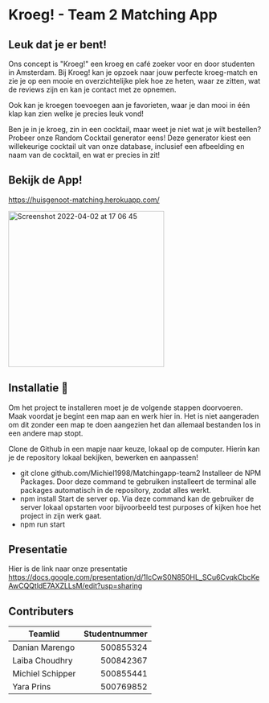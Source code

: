 # Kroeg! - Team 2 Matching App

## Leuk dat je er bent!
Ons concept is "Kroeg!" een kroeg en café zoeker voor en door studenten in Amsterdam. Bij Kroeg! kan je opzoek naar jouw perfecte kroeg-match en zie je op een mooie en overzichtelijke plek hoe ze heten, waar ze zitten, wat de reviews zijn en kan je contact met ze opnemen.

Ook kan je kroegen toevoegen aan je favorieten, waar je dan mooi in één klap kan zien welke je precies leuk vond!

Ben je in je kroeg, zin in een cocktail, maar weet je niet wat je wilt bestellen? Probeer onze Random Cocktail generator eens! Deze generator kiest een willekeurige cocktail uit van onze database, inclusief een afbeelding en naam van de cocktail, en wat er precies in zit!

## Bekijk de App! 
https://huisgenoot-matching.herokuapp.com/


<img width="310"  alt="Screenshot 2022-04-02 at 17 06 45" src="https://user-images.githubusercontent.com/47413780/161389368-559ccc51-b8a9-46f7-908d-f7d3e4f18aa4.png">


## Installatie 📎
Om het project te installeren moet je de volgende stappen doorvoeren. Maak voordat je begint een map aan en werk hier in. Het is niet aangeraden om dit zonder een map te doen aangezien het dan allemaal bestanden los in een andere map stopt.

Clone de Github in een mapje naar keuze, lokaal op de computer. Hierin kan je de repository lokaal bekijken, bewerken en aanpassen!
* git clone github.com/Michiel1998/Matchingapp-team2
Installeer de NPM Packages. Door deze command te gebruiken installeert de terminal alle packages automatisch in de repository, zodat alles werkt.
* npm install
Start de server op. Via deze command kan de gebruiker de server lokaal opstarten voor bijvoorbeeld test purposes of kijken hoe het project in zijn werk gaat.
* npm run start

## Presentatie
Hier is de link naar onze presentatie
https://docs.google.com/presentation/d/1lcCwS0N850HL_SCu6CvqkCbcKeAwCQQtldE7AXZLLsM/edit?usp=sharing


## Contributers
| Teamlid | Studentnummer |
|---|---:|
| Danian Marengo | 500855324 |
| Laiba Choudhry | 500842367 |
| Michiel Schipper | 500855441 |
| Yara Prins | 500769852 |

